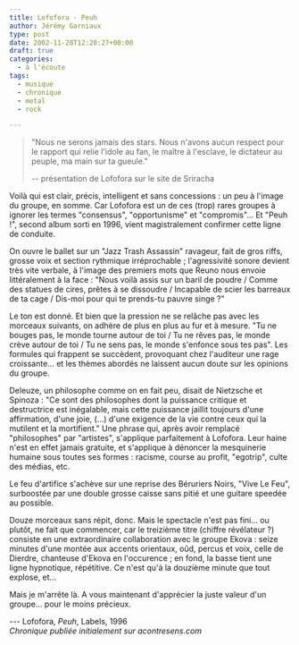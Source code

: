 ```yaml
---
title: Lofofora - Peuh
author: Jérémy Garniaux
type: post
date: 2002-11-28T12:20:27+00:00
draft: true
categories:
  - à l'écoute
tags:
  - musique
  - chronique
  - metal
  - rock

---
```


> "Nous ne serons jamais des stars. Nous n'avons aucun respect pour le rapport qui relie l'idole au fan, le maître à l'esclave, le dictateur au peuple, ma main sur ta gueule."
>
> -- présentation de Lofofora sur le site de Sriracha

Voilà qui est clair, précis, intelligent et sans concessions : un peu à l'image du groupe, en somme. Car Lofofora est un de ces (trop) rares groupes à ignorer les termes "consensus", "opportunisme" et "compromis"... Et "Peuh !", second album sorti en 1996, vient magistralement confirmer cette ligne de conduite.

On ouvre le ballet sur un "Jazz Trash Assassin" ravageur, fait de gros riffs, grosse voix et section rythmique irréprochable ; l'agressivité sonore devient très vite verbale, à l'image des premiers mots que Reuno nous envoie littéralement à la face : "Nous voilà assis sur un baril de poudre / Comme des statues de cires, prêtes à se dissoudre / Incapable de scier les barreaux de ta cage / Dis-moi pour qui te prends-tu pauvre singe ?"

Le ton est donné. Et bien que la pression ne se relâche pas avec les morceaux suivants, on adhère de plus en plus au fur et à mesure. "Tu ne bouges pas, le monde tourne autour de toi / Tu ne rêves pas, le monde crève autour de toi / Tu ne sens pas, le monde s'enfonce sous tes pas". Les formules qui frappent se succèdent, provoquant chez l'auditeur une rage croissante... et les thèmes abordés ne laissent aucun doute sur les opinions du groupe.

Deleuze, un philosophe comme on en fait peu, disait de Nietzsche et Spinoza : "Ce sont des philosophes dont la puissance critique et destructrice est inégalable, mais cette puissance jaillit toujours d'une affirmation, d'une joie, (...) d'une exigence de la vie contre ceux qui la mutilent et la mortifient." Une phrase qui, après avoir remplacé "philosophes" par "artistes", s'applique parfaitement à Lofofora. Leur haine n'est en effet jamais gratuite, et s'applique à dénoncer la mesquinerie humaine sous toutes ses formes : racisme, course au profit, "egotrip", culte des médias, etc. 

Le feu d'artifice s'achève sur une reprise des Béruriers Noirs, "Vive Le Feu", surboostée par une double grosse caisse sans pitié et une guitare speedée au possible.

Douze morceaux sans répit, donc. Mais le spectacle n'est pas fini... ou plutôt, ne fait que commencer, car le treizième titre (chiffre révélateur ?) consiste en une extraordinaire collaboration avec le groupe Ekova : seize minutes d'une montée aux accents orientaux, oûd, percus et voix, celle de Dierdre, chanteuse d'Ekova en l'occurence ; en fond, la basse tient une ligne hypnotique, répétitive. Ce n'est qu'à la douzième minute que tout explose, et...

Mais je m'arrête là. A vous maintenant d'apprécier la juste valeur d'un groupe... pour le moins précieux.

--- Lofofora, _Peuh_, Labels, 1996  
_Chronique publiée initialement sur acontresens.com_